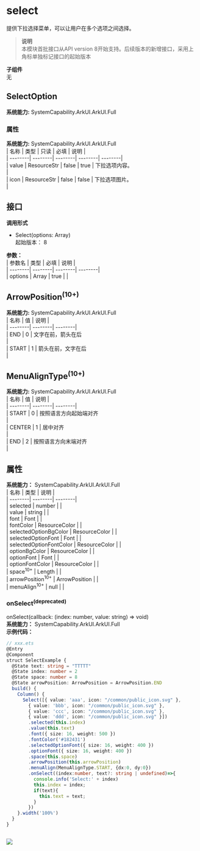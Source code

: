 # select    
提供下拉选择菜单，可以让用户在多个选项之间选择。  
> **说明**   
>本模块首批接口从API version 8开始支持。后续版本的新增接口，采用上角标单独标记接口的起始版本  
  
 **子组件**   
无  
    
## SelectOption  
 **系统能力:**  SystemCapability.ArkUI.ArkUI.Full    
### 属性    
 **系统能力:**  SystemCapability.ArkUI.ArkUI.Full    
| 名称 | 类型 | 只读 | 必填 | 说明 |  
| --------| --------| --------| --------| --------|  
| value | ResourceStr | false | true | 下拉选项内容。<br/> |  
| icon | ResourceStr | false | false | 下拉选项图片。<br/> |  
    
## 接口  
  
  
    
 **调用形式**     
    
- Select(options: Array<SelectOption>)    
起始版本： 8    
    
 **参数：**     
| 参数名 | 类型 | 必填 | 说明 |  
| --------| --------| --------| --------|  
| options | Array<SelectOption> | true |  |  
    
## ArrowPosition<sup>(10+)</sup>    
    
 **系统能力:**  SystemCapability.ArkUI.ArkUI.Full    
| 名称 | 值 | 说明 |  
| --------| --------| --------|  
| END | 0 | 文字在前，箭头在后<br/> |  
| START | 1 | 箭头在前，文字在后<br/> |  
    
## MenuAlignType<sup>(10+)</sup>    
    
 **系统能力:**  SystemCapability.ArkUI.ArkUI.Full    
| 名称 | 值 | 说明 |  
| --------| --------| --------|  
| START | 0 | 按照语言方向起始端对齐<br/> |  
| CENTER | 1 | 居中对齐<br/> |  
| END | 2 | 按照语言方向末端对齐<br/> |  
    
## 属性  
    
 **系统能力：** SystemCapability.ArkUI.ArkUI.Full    
| 名称 | 类型 | 说明 |  
| --------| --------| --------|  
| selected |  number |  |  
| value |  string |  |  
| font |  Font |  |  
| fontColor |  ResourceColor |  |  
| selectedOptionBgColor |  ResourceColor |  |  
| selectedOptionFont |  Font |  |  
| selectedOptionFontColor |  ResourceColor |  |  
| optionBgColor |  ResourceColor |  |  
| optionFont |  Font |  |  
| optionFontColor |  ResourceColor |  |  
| space<sup>10+</sup> |  Length |  |  
| arrowPosition<sup>10+</sup> |  ArrowPosition |  |  
| menuAlign<sup>10+</sup> | null |  |  
    
### onSelect<sup>(deprecated)</sup>    
onSelect(callback: (index: number, value: string) => void)    
 **系统能力：** SystemCapability.ArkUI.ArkUI.Full    
 **示例代码：**   
```ts    
// xxx.ets  
@Entry  
@Component  
struct SelectExample {  
  @State text: string = "TTTTT"  
  @State index: number = 2  
  @State space: number = 8  
  @State arrowPosition: ArrowPosition = ArrowPosition.END  
  build() {  
    Column() {  
      Select([{ value: 'aaa', icon: "/common/public_icon.svg" },  
        { value: 'bbb', icon: "/common/public_icon.svg" },  
        { value: 'ccc', icon: "/common/public_icon.svg" },  
        { value: 'ddd', icon: "/common/public_icon.svg" }])  
        .selected(this.index)  
        .value(this.text)  
        .font({ size: 16, weight: 500 })  
        .fontColor('#182431')  
        .selectedOptionFont({ size: 16, weight: 400 })  
        .optionFont({ size: 16, weight: 400 })  
        .space(this.space)  
        .arrowPosition(this.arrowPosition)  
        .menuAlign(MenuAlignType.START, {dx:0, dy:0})  
        .onSelect((index:number, text?: string | undefined)=>{  
          console.info('Select:' + index)  
          this.index = index;  
          if(text){  
            this.text = text;  
          }  
        })  
    }.width('100%')  
  }  
}  
    
```    
  
![](figures/select.png)  
